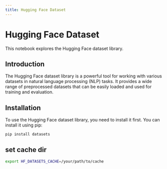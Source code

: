 ```yaml
---
title: Hugging Face Dataset
---
```

# Hugging Face Dataset

This notebook explores the Hugging Face dataset library.

## Introduction

The Hugging Face dataset library is a powerful tool for working with various datasets in natural language processing (NLP) tasks. It provides a wide range of preprocessed datasets that can be easily loaded and used for training and evaluation.

## Installation

To use the Hugging Face dataset library, you need to install it first. You can install it using pip:

```bash
pip install datasets
```

## set cache dir

```bash
export HF_DATASETS_CACHE=/your/path/to/cache
```

